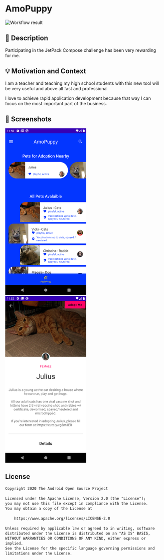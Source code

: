 # AmoPuppy

<!--- Replace <OWNER> with your Github Username and <REPOSITORY> with the name of your repository. -->
<!--- You can find both of these in the url bar when you open your repository in github. -->
![Workflow result](https://github.com/amo82/amo-puppy-compose-kotlin/workflows/Check/badge.svg)


## :scroll: Description
<!--- Describe your app in one or two sentences -->
Participating in the JetPack Compose challenge has been very rewarding for me.


## :bulb: Motivation and Context
<!--- Optionally point readers to interesting parts of your submission. -->
I am a teacher and teaching my high school students with this new tool will be very useful and above all fast and professional
<!--- What are you especially proud of? -->
I love to achieve rapid application development because that way I can focus on the most important part of the business.


## :camera_flash: Screenshots
<!-- You can add more screenshots here if you like -->
<img src="/results/screenshot_1.png" width="260">&emsp;<img src="/results/screenshot_2.png" width="260">

## License
```
Copyright 2020 The Android Open Source Project

Licensed under the Apache License, Version 2.0 (the "License");
you may not use this file except in compliance with the License.
You may obtain a copy of the License at

    https://www.apache.org/licenses/LICENSE-2.0

Unless required by applicable law or agreed to in writing, software
distributed under the License is distributed on an "AS IS" BASIS,
WITHOUT WARRANTIES OR CONDITIONS OF ANY KIND, either express or implied.
See the License for the specific language governing permissions and
limitations under the License.
```